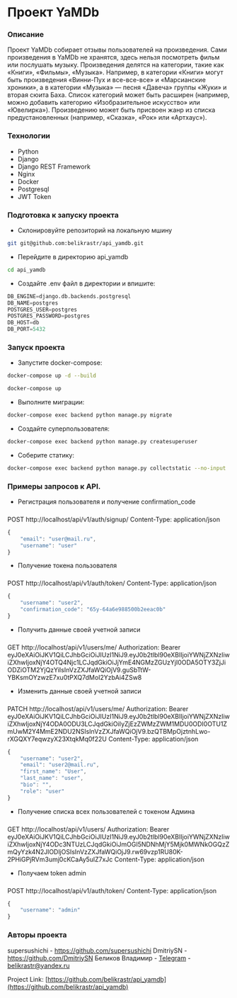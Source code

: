# Проект YaMDb
### Описание
Проект YaMDb собирает отзывы пользователей на произведения. Сами произведения в YaMDb не хранятся, здесь нельзя посмотреть фильм или послушать музыку.
Произведения делятся на категории, такие как «Книги», «Фильмы», «Музыка». Например, в категории «Книги» могут быть произведения «Винни-Пух и все-все-все» и «Марсианские хроники», а в категории «Музыка» — песня «Давеча» группы «Жуки» и вторая сюита Баха. Список категорий может быть расширен (например, можно добавить категорию «Изобразительное искусство» или «Ювелирка»). 
Произведению может быть присвоен жанр из списка предустановленных (например, «Сказка», «Рок» или «Артхаус»).

### Технологии
- Python 
- Django 
- Django REST Framework
- Nginx
- Docker
- Postgresql
- JWT Token

### Подготовка к запуску проекта
- Склонировуйте репозиторий на локальную мшину
```bash
git git@github.com:belikrastr/api_yamdb.git
```
- Перейдите в директорию api_yamdb
```bash
cd api_yamdb
```

- Cоздайте .env файл в директории и впишите:
```python
DB_ENGINE=django.db.backends.postgresql
DB_NAME=postgres
POSTGRES_USER=postgres
POSTGRES_PASSWORD=postgres
DB_HOST=db
DB_PORT=5432
```

### Запуск проекта 
- Запустите docker-compose:
```bash
docker-compose up -d --build
```
```bash
docker-compose up
```
- Выполните миграции:
```bash
docker-compose exec backend python manage.py migrate
```
- Создайте суперпользователя:
```bash
docker-compose exec backend python manage.py createsuperuser
```
- Соберите статику:
```bash
docker-compose exec backend python manage.py collectstatic --no-input
```
### Примеры запросов к API.

- Регистрация пользователя и получение confirmation_code
###
POST http://localhost/api/v1/auth/signup/
Content-Type: application/json
```js
{
    "email": "user@mail.ru",
    "username": "user"
}
```

- Получение токена пользователя
###
POST http://localhost/api/v1/auth/token/
Content-Type: application/json
```js
{
    "username": "user2",
    "confirmation_code": "65y-64a6e988500b2eeac0b"
}
```
- Получить данные своей учетной записи
###
GET  http://localhost/api/v1/users/me/
Authorization: Bearer eyJ0eXAiOiJKV1QiLCJhbGciOiJIUzI1NiJ9.eyJ0b2tlbl90eXBlIjoiYWNjZXNzIiwiZXhwIjoxNjY4OTQ4Njc1LCJqdGkiOiJjYmE4NGMzZGUzYjI0ODA5OTY3ZjJiODZiOTM2YjQzYiIsInVzZXJfaWQiOjV9.guSbTtW-YBKsmOYzwzE7xu0tPXQ7dMoI2YzbAi4ZSw8


- Изменить данные своей учетной записи
###
PATCH http://localhost/api/v1/users/me/
Authorization: Bearer eyJ0eXAiOiJKV1QiLCJhbGciOiJIUzI1NiJ9.eyJ0b2tlbl90eXBlIjoiYWNjZXNzIiwiZXhwIjoxNjY4ODA0ODU3LCJqdGkiOiIyZjEzZWMzZWM1MDU0ODI0OTU1ZmUwM2Y4MmE2NDU2NSIsInVzZXJfaWQiOjV9.bzQTBMpOjztnhLwo-rXGQXY7eqwzyX23XtqkMq0f22U
Content-Type: application/json
```js
{
    "username": "user2",
    "email": "user2@mail.ru",
    "first_name": "User",
    "last_name": "user",
    "bio": "",
    "role": "user"
}
```

- Получение списка всех пользователей с токеном Админа
###
GET   http://localhost/api/v1/users/
Authorization: Bearer eyJ0eXAiOiJKV1QiLCJhbGciOiJIUzI1NiJ9.eyJ0b2tlbl90eXBlIjoiYWNjZXNzIiwiZXhwIjoxNjY4ODc3NTUzLCJqdGkiOiJmOGI5NDNhMjY5Mjk0MWNkOGQzZmQyYzk4N2JlODljOSIsInVzZXJfaWQiOjJ9.rw69vzp1RU80K-2PHiGPjRVm3umj0cKCaAy5ulZ7xJc
Content-Type: application/json


- Получаем token admin
###
POST http://localhost/api/v1/auth/token/
Content-Type: application/json
```js
{
    "username": "admin"
}
```
### Авторы проекта
supersushichi - https://github.com/supersushichi
DmitriySN - https://github.com/DmitriySN
Беликов Владимир - [Telegram](https://t.me/belikrastr) - belikrastr@yandex.ru

Project Link: [https://github.com/belikrastr/api_yamdb](https://github.com/belikrastr/api_yamdb)
